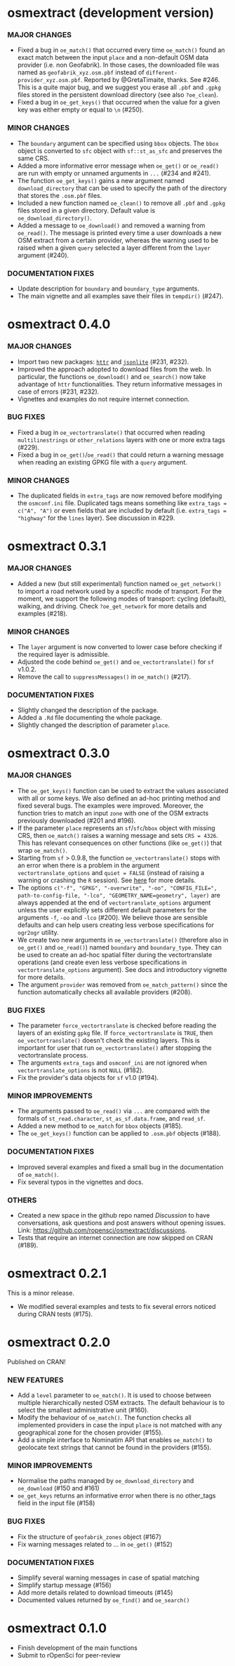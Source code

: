 # osmextract (development version)

### MAJOR CHANGES
* Fixed a bug in `oe_match()` that occurred every time `oe_match()` found an exact match between the input `place` and a non-default OSM data provider (i.e. non Geofabrik). In those cases, the downloaded file was named as `geofabrik_xyz.osm.pbf` instead of `different-provider_xyz.osm.pbf`. Reported by @GretaTimaite, thanks. See #246. This is a quite major bug, and we suggest you erase all `.pbf` and `.gpkg` files stored in the persistent download directory (see also `?oe_clean`). 
* Fixed a bug in `oe_get_keys()` that occurred when the value for a given key was either empty or equal to `\n` (#250). 

### MINOR CHANGES
* The `boundary` argument can be specified using `bbox` objects. The `bbox` object is converted to `sfc` object with `sf::st_as_sfc` and preserves the same CRS. 
* Added a more informative error message when `oe_get()` or `oe_read()` are run with empty or unnamed arguments in `...` (#234 and #241).
* The function `oe_get_keys()` gains a new argument named `download_directory` that can be used to specify the path of the directory that stores the `.osm.pbf` files. 
* Included a new function named `oe_clean()` to remove all `.pbf` and `.gpkg` files stored in a given directory. Default value is `oe_download_directory()`. 
* Added a message to `oe_download()` and removed a warning from `oe_read()`. The message is printed every time a user downloads a new OSM extract from a certain provider, whereas the warning used to be raised when a given `query` selected a layer different from the `layer` argument (#240). 

### DOCUMENTATION FIXES
* Update description for `boundary` and `boundary_type` arguments.
* The main vignette and all examples save their files in `tempdir()` (#247). 

# osmextract 0.4.0 

### MAJOR CHANGES

* Import two new packages: [`httr`](https://cran.r-project.org/package=httr) and [`jsonlite`](https://cran.r-project.org/package=jsonlite) (#231, #232). 
* Improved the approach adopted to download files from the web. In particular, the functions `oe_download()` and `oe_search()` now take advantage of `httr` functionalities. They return informative messages in case of errors (#231, #232). 
* Vignettes and examples do not require internet connection. 

### BUG FIXES

* Fixed a bug in `oe_vectortranslate()` that occurred when reading `multilinestrings` or `other_relations` layers with one or more extra tags (#229). 
* Fixed a bug in `oe_get()`/`oe_read()` that could return a warning message when reading an existing GPKG file with a `query` argument. 

### MINOR CHANGES

* The duplicated fields in `extra_tags` are now removed before modifying the `osmconf.ini` file. Duplicated tags means something like `extra_tags = c("A", "A")` or even fields that are included by default (i.e. `extra_tags = "highway"` for the `lines` layer). See discussion in #229. 

# osmextract 0.3.1

### MAJOR CHANGES

* Added a new (but still experimental) function named `oe_get_network()` to import a road network used by a specific mode of transport. For the moment, we support the following modes of transport: cycling (default), walking, and driving. Check `?oe_get_network` for more details and examples (#218). 

### MINOR CHANGES

* The `layer` argument is now converted to lower case before checking if the required layer is admissible. 
* Adjusted the code behind `oe_get()` and `oe_vectortranslate()` for `sf` v1.0.2.
* Remove the call to `suppressMessages()` in `oe_match()` (#217).

### DOCUMENTATION FIXES

* Slightly changed the description of the package. 
* Added a `.Rd` file documenting the whole package. 
* Slightly changed the description of parameter `place`. 

# osmextract 0.3.0

### MAJOR CHANGES

* The `oe_get_keys()` function can be used to extract the values associated with all or some keys. We also defined an ad-hoc printing method and fixed several bugs. The examples were improved. Moreover, the function tries to match an input `zone` with one of the OSM extracts previously downloaded (#201 and #196). 
* If the parameter `place` represents an `sf`/`sfc`/`bbox` object with missing CRS, then `oe_match()` raises a warning message and sets `CRS = 4326`. This has relevant consequences on other functions (like `oe_get()`) that wrap `oe_match()`. 
* Starting from `sf` > 0.9.8, the function `oe_vectortranslate()` stops with an error when there is a problem in the argument `vectortranslate_options` and `quiet = FALSE` (instead of raising a warning or crashing the `R` session). See [here](https://github.com/r-spatial/sf/issues/1680) for more details. 
* The options `c("-f", "GPKG", "-overwrite", "-oo", "CONFIG_FILE=", path-to-config-file, "-lco", "GEOMETRY_NAME=geometry", layer)` are always appended at the end of `vectortranslate_options` argument unless the user explicitly sets different default parameters for the arguments `-f`, `-oo` and `-lco` (#200). We believe those are sensible defaults and can help users creating less verbose specifications for `ogr2ogr` utility. 
* We create two new arguments in `oe_vectortranslate()` (therefore also in `oe_get()` and `oe_read()`) named `boundary` and `boundary_type`. They can be used to create an ad-hoc spatial filter during the vectortranslate operations (and create even less verbose specifications in `vectortranslate_options` argument). See docs and introductory vignette for more details. 
* The argument `provider` was removed from `oe_match_pattern()` since the function automatically checks all available providers (#208). 

### BUG FIXES

* The parameter `force_vectortranslate` is checked before reading the layers of an existing `gpkg` file. If `force_vectortranslate` is `TRUE`, then `oe_vectortranslate()` doesn't check the existing layers. This is important for user that run `oe_vectortranslate()` after stopping the vectortranslate process.  
* The arguments `extra_tags` and `osmconf_ini` are not ignored when `vectortranslate_options` is not `NULL` (#182). 
* Fix the provider's data objects for `sf` v1.0 (#194). 

### MINOR IMPROVEMENTS

* The arguments passed to `oe_read()` via `...` are compared with the formals of `st_read.character`, `st_as_sf.data.frame`, and `read_sf`.  
* Added a new method to `oe_match` for `bbox` objects (#185).
* The `oe_get_keys()` function can be applied to `.osm.pbf` objects (#188). 

### DOCUMENTATION FIXES

* Improved several examples and fixed a small bug in the documentation of `oe_match()`.
* Fix several typos in the vignettes and docs. 

### OTHERS

* Created a new space in the github repo named _Discussion_ to have conversations, ask questions and post answers without opening issues. Link: https://github.com/ropensci/osmextract/discussions.
* Tests that require an internet connection are now skipped on CRAN (#189). 

# osmextract 0.2.1

This is a minor release. 

* We modified several examples and tests to fix several errors noticed during CRAN tests (#175). 

# osmextract 0.2.0

Published on CRAN! 

### NEW FEATURES

* Add a `level` parameter to `oe_match()`. It is used to choose between multiple hierarchically nested OSM extracts. The default behaviour is to select the smallest administrative unit (#160).
* Modify the behaviour of `oe_match()`. The function checks all implemented providers in case the input `place` is not matched with any geographical zone for the chosen provider (#155).
* Add a simple interface to Nominatim API that enables `oe_match()` to geolocate text strings that cannot be found in the providers (#155). 

### MINOR IMPROVEMENTS

* Normalise the paths managed by `oe_download_directory` and `oe_download` (#150 and #161) 
* `oe_get_keys` returns an informative error when there is no other_tags field in the input file (#158)

### BUG FIXES

* Fix the structure of `geofabrik_zones` object (#167)
* Fix warning messages related to ... in `oe_get()` (#152)

### DOCUMENTATION FIXES

* Simplify several warning messages in case of spatial matching
* Simplify startup message (#156)
* Add more details related to download timeouts (#145)
* Documented values returned by `oe_find()` and `oe_search()`

# osmextract 0.1.0

* Finish development of the main functions
* Submit to rOpenSci for peer-review
